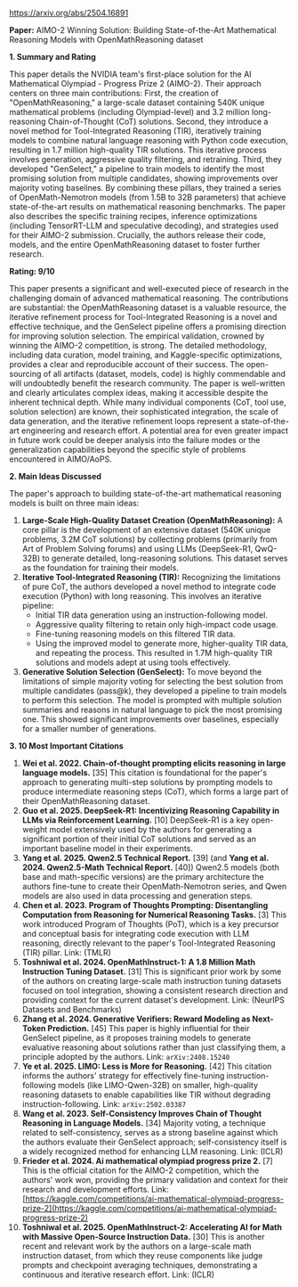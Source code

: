 https://arxiv.org/abs/2504.16891

**Paper:** AIMO-2 Winning Solution: Building State-of-the-Art Mathematical Reasoning Models with OpenMathReasoning dataset

**1. Summary and Rating**

This paper details the NVIDIA team's first-place solution for the AI Mathematical Olympiad - Progress Prize 2 (AIMO-2). Their approach centers on three main contributions: First, the creation of "OpenMathReasoning," a large-scale dataset containing 540K unique mathematical problems (including Olympiad-level) and 3.2 million long-reasoning Chain-of-Thought (CoT) solutions. Second, they introduce a novel method for Tool-Integrated Reasoning (TIR), iteratively training models to combine natural language reasoning with Python code execution, resulting in 1.7 million high-quality TIR solutions. This iterative process involves generation, aggressive quality filtering, and retraining. Third, they developed "GenSelect," a pipeline to train models to identify the most promising solution from multiple candidates, showing improvements over majority voting baselines. By combining these pillars, they trained a series of OpenMath-Nemotron models (from 1.5B to 32B parameters) that achieve state-of-the-art results on mathematical reasoning benchmarks. The paper also describes the specific training recipes, inference optimizations (including TensorRT-LLM and speculative decoding), and strategies used for their AIMO-2 submission. Crucially, the authors release their code, models, and the entire OpenMathReasoning dataset to foster further research.

**Rating: 9/10**

This paper presents a significant and well-executed piece of research in the challenging domain of advanced mathematical reasoning. The contributions are substantial: the OpenMathReasoning dataset is a valuable resource, the iterative refinement process for Tool-Integrated Reasoning is a novel and effective technique, and the GenSelect pipeline offers a promising direction for improving solution selection. The empirical validation, crowned by winning the AIMO-2 competition, is strong. The detailed methodology, including data curation, model training, and Kaggle-specific optimizations, provides a clear and reproducible account of their success. The open-sourcing of all artifacts (dataset, models, code) is highly commendable and will undoubtedly benefit the research community. The paper is well-written and clearly articulates complex ideas, making it accessible despite the inherent technical depth. While many individual components (CoT, tool use, solution selection) are known, their sophisticated integration, the scale of data generation, and the iterative refinement loops represent a state-of-the-art engineering and research effort. A potential area for even greater impact in future work could be deeper analysis into the failure modes or the generalization capabilities beyond the specific style of problems encountered in AIMO/AoPS.

**2. Main Ideas Discussed**

The paper's approach to building state-of-the-art mathematical reasoning models is built on three main ideas:

1.  **Large-Scale High-Quality Dataset Creation (OpenMathReasoning):** A core pillar is the development of an extensive dataset (540K unique problems, 3.2M CoT solutions) by collecting problems (primarily from Art of Problem Solving forums) and using LLMs (DeepSeek-R1, QwQ-32B) to generate detailed, long-reasoning solutions. This dataset serves as the foundation for training their models.
2.  **Iterative Tool-Integrated Reasoning (TIR):** Recognizing the limitations of pure CoT, the authors developed a novel method to integrate code execution (Python) with long reasoning. This involves an iterative pipeline:
    *   Initial TIR data generation using an instruction-following model.
    *   Aggressive quality filtering to retain only high-impact code usage.
    *   Fine-tuning reasoning models on this filtered TIR data.
    *   Using the improved model to generate more, higher-quality TIR data, and repeating the process. This resulted in 1.7M high-quality TIR solutions and models adept at using tools effectively.
3.  **Generative Solution Selection (GenSelect):** To move beyond the limitations of simple majority voting for selecting the best solution from multiple candidates (pass@k), they developed a pipeline to train models to perform this selection. The model is prompted with multiple solution summaries and reasons in natural language to pick the most promising one. This showed significant improvements over baselines, especially for a smaller number of generations.

**3. 10 Most Important Citations**

1.  **Wei et al. 2022. Chain-of-thought prompting elicits reasoning in large language models.** [35]
    This citation is foundational for the paper's approach to generating multi-step solutions by prompting models to produce intermediate reasoning steps (CoT), which forms a large part of their OpenMathReasoning dataset.
2.  **Guo et al. 2025. DeepSeek-R1: Incentivizing Reasoning Capability in LLMs via Reinforcement Learning.** [10]
    DeepSeek-R1 is a key open-weight model extensively used by the authors for generating a significant portion of their initial CoT solutions and served as an important baseline model in their experiments.
3.  **Yang et al. 2025. Qwen2.5 Technical Report.** [39] (and **Yang et al. 2024. Qwen2.5-Math Technical Report.** [40])
    Qwen2.5 models (both base and math-specific versions) are the primary architecture the authors fine-tune to create their OpenMath-Nemotron series, and Qwen models are also used in data processing and generation steps.
4.  **Chen et al. 2023. Program of Thoughts Prompting: Disentangling Computation from Reasoning for Numerical Reasoning Tasks.** [3]
    This work introduced Program of Thoughts (PoT), which is a key precursor and conceptual basis for integrating code execution with LLM reasoning, directly relevant to the paper's Tool-Integrated Reasoning (TIR) pillar. Link: (TMLR)
5.  **Toshniwal et al. 2024. OpenMathInstruct-1: A 1.8 Million Math Instruction Tuning Dataset.** [31]
    This is significant prior work by some of the authors on creating large-scale math instruction tuning datasets focused on tool integration, showing a consistent research direction and providing context for the current dataset's development. Link: (NeurIPS Datasets and Benchmarks)
6.  **Zhang et al. 2024. Generative Verifiers: Reward Modeling as Next-Token Prediction.** [45]
    This paper is highly influential for their GenSelect pipeline, as it proposes training models to generate evaluative reasoning about solutions rather than just classifying them, a principle adopted by the authors. Link: `arXiv:2408.15240`
7.  **Ye et al. 2025. LIMO: Less is More for Reasoning.** [42]
    This citation informs the authors' strategy for effectively fine-tuning instruction-following models (like LIMO-Qwen-32B) on smaller, high-quality reasoning datasets to enable capabilities like TIR without degrading instruction-following. Link: `arXiv:2502.03387`
8.  **Wang et al. 2023. Self-Consistency Improves Chain of Thought Reasoning in Language Models.** [34]
    Majority voting, a technique related to self-consistency, serves as a strong baseline against which the authors evaluate their GenSelect approach; self-consistency itself is a widely recognized method for enhancing LLM reasoning. Link: (ICLR)
9.  **Frieder et al. 2024. Ai mathematical olympiad progress prize 2.** [7]
    This is the official citation for the AIMO-2 competition, which the authors' work won, providing the primary validation and context for their research and development efforts. Link: [https://kaggle.com/competitions/ai-mathematical-olympiad-progress-prize-2](https://kaggle.com/competitions/ai-mathematical-olympiad-progress-prize-2)
10. **Toshniwal et al. 2025. OpenMathInstruct-2: Accelerating AI for Math with Massive Open-Source Instruction Data.** [30]
    This is another recent and relevant work by the authors on a large-scale math instruction dataset, from which they reuse components like judge prompts and checkpoint averaging techniques, demonstrating a continuous and iterative research effort. Link: (ICLR)
